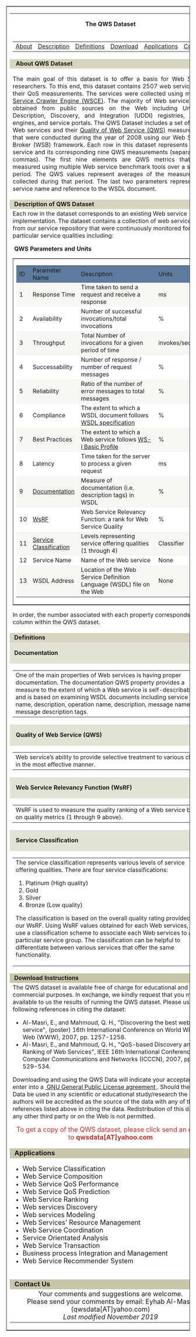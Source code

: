 <div>
    <table bgcolor="#FFFFFF" border="1" cellpadding="5" cellspacing="0" width="800">
        <tbody>
            <tr>
                <td>
                    <table border="0" cellpadding="0" cellspacing="0" width="100%">
                        <tbody>
                            <tr>
                                <td colspan="2">
                                    <p style="text-align: center;"><strong>&nbsp;The QWS Dataset&nbsp;</strong></p>
                                </td>
                            </tr>
                            <tr>
                                <td colspan="2">
                                    <div style="text-align: center;">
                                        <table border="0" cellpadding="0" cellspacing="0" width="755">
                                            <tbody>
                                                <tr>
                                                    <td><a href="#About_">About</a></td>
                                                    <td><a href="#Description_">Description</a></td>
                                                    <td><a href="#Definitions">Definitions</a></td>
                                                    <td><a href="#Download_0">Download</a></td>
                                                    <td><a href="#Applications_">Applications</a></td>
                                                    <td><a href="#Contact_Us">Contact</a></td>
                                                </tr>
                                            </tbody>
                                        </table>
                                    </div>
                                </td>
                            </tr>
                            <tr>
                                <td bgcolor="#D6D6C0" colspan="2"><strong>&nbsp;<a name="About_"></a> About QWS Dataset&nbsp;</strong></td>
                            </tr>
                            <tr>
                                <td colspan="2">
                                    <p style="text-align: justify;">The main goal of this dataset is to offer a basis for Web Service researchers. To this end, this dataset contains 2507 web services and their QoS measurements. The services were collected using my <a href="http://www2007.org/poster968.php">Web Service Crawler Engine (WSCE)</a>.
                                        The majority of Web services were obtained from public sources on the Web including Universal Description, Discovery, and Integration (UDDI) registries, search engines, and service portals. The QWS Dataset includes
                                        a set of 2,507 Web services and their <a href="#Quality_of_Web_Service_(QWS)_">Quality of Web Service (QWS)</a> measurements that were conducted during the year of 2008 using our Web Service Broker (WSB) framework.
                                        Each row in this dataset represents a Web service and its corresponding nine QWS measurements (separated by commas). The first nine elements are QWS metrics that were measured using multiple Web service benchmark
                                        tools over a six-day period. The QWS values represent averages of the measurements collected during that period. The last two parameters represent the service name and reference to the WSDL document.</p>
                                </td>
                            </tr>
                            <tr>
                                <td bgcolor="#D6D6C0" colspan="2">
                                    <div style="text-align: justify;"><strong>&nbsp;<a name="Description_"></a>Description of QWS Dataset&nbsp;</strong></div>
                                </td>
                            </tr>
                            <tr>
                                <td colspan="2">Each row in the dataset corresponds to an existing Web service implementation. The dataset contains a collection of web services from our service repository that were continuously monitored for particular service qualities
                                    including:
                                    <p><strong>&nbsp;QWS Parameters and Units&nbsp;</strong></p>
                                    <div>
                                        <table border="1" cellpadding="0" cellspacing="0" width="95%">
                                            <tbody>
                                                <tr>
                                                    <td>
                                                        <div>
                                                            <table border="0" cellpadding="4" cellspacing="0" width="100%">
                                                                <tbody>
                                                                    <tr>
                                                                        <td bgcolor="#5D7B9D" style="width: 5.02717%;">ID</td>
                                                                        <td bgcolor="#5D7B9D" style="width: 25.8152%;">Parameter Name</td>
                                                                        <td bgcolor="#5D7B9D" style="width: 48.913%;">Description</td>
                                                                        <td bgcolor="#5D7B9D" style="width: 14.8098%;">Units</td>
                                                                    </tr>
                                                                    <tr>
                                                                        <td bgcolor="#F7F6F3" style="width: 5.02717%;">1</td>
                                                                        <td bgcolor="#F7F6F3" style="width: 25.8152%;">Response Time</td>
                                                                        <td bgcolor="#F7F6F3" style="width: 48.913%;">Time taken to send a request and receive a response</td>
                                                                        <td bgcolor="#F7F6F3" style="width: 14.8098%;">ms</td>
                                                                    </tr>
                                                                    <tr>
                                                                        <td bgcolor="#FFFFFF" style="width: 5.02717%;">2</td>
                                                                        <td bgcolor="#FFFFFF" style="width: 25.8152%;">Availability</td>
                                                                        <td bgcolor="#FFFFFF" style="width: 48.913%;">Number of successful invocations/total invocations</td>
                                                                        <td bgcolor="#FFFFFF" style="width: 14.8098%;">%</td>
                                                                    </tr>
                                                                    <tr>
                                                                        <td bgcolor="#F7F6F3" style="width: 5.02717%;">3</td>
                                                                        <td bgcolor="#F7F6F3" style="width: 25.8152%;">Throughput</td>
                                                                        <td bgcolor="#F7F6F3" style="width: 48.913%;">Total Number of invocations for a given period of time</td>
                                                                        <td bgcolor="#F7F6F3" style="width: 14.8098%;">invokes/second</td>
                                                                    </tr>
                                                                    <tr>
                                                                        <td bgcolor="#FFFFFF" style="width: 5.02717%;">4</td>
                                                                        <td bgcolor="#FFFFFF" style="width: 25.8152%;">Successability</td>
                                                                        <td bgcolor="#FFFFFF" style="width: 48.913%;">Number of response / number of request messages</td>
                                                                        <td bgcolor="#FFFFFF" style="width: 14.8098%;">%</td>
                                                                    </tr>
                                                                    <tr>
                                                                        <td bgcolor="#F7F6F3" style="width: 5.02717%;">5</td>
                                                                        <td bgcolor="#F7F6F3" style="width: 25.8152%;">Reliability</td>
                                                                        <td bgcolor="#F7F6F3" style="width: 48.913%;">Ratio of the number of error messages to total messages</td>
                                                                        <td bgcolor="#F7F6F3" style="width: 14.8098%;">%</td>
                                                                    </tr>
                                                                    <tr>
                                                                        <td bgcolor="#FFFFFF" style="width: 5.02717%;">6</td>
                                                                        <td bgcolor="#FFFFFF" style="width: 25.8152%;">Compliance</td>
                                                                        <td bgcolor="#FFFFFF" style="width: 48.913%;">The extent to which a WSDL document follows <a href="http://www.w3.org/TR/wsdl" rel="noopener" target="_blank">WSDL specification</a></td>
                                                                        <td bgcolor="#FFFFFF" style="width: 14.8098%;">%</td>
                                                                    </tr>
                                                                    <tr>
                                                                        <td bgcolor="#F7F6F3" style="width: 5.02717%;">7</td>
                                                                        <td bgcolor="#F7F6F3" style="width: 25.8152%;">Best Practices</td>
                                                                        <td bgcolor="#F7F6F3" style="width: 48.913%;">The extent to which a Web service follows <a href="http://www.ws-i.org/Profiles/BasicProfile-2_0(WGD).html" rel="noopener" target="_blank">WS-I Basic Profile</a></td>
                                                                        <td bgcolor="#F7F6F3"
                                                                            style="width: 14.8098%;">%</td>
                                                                    </tr>
                                                                    <tr>
                                                                        <td bgcolor="#FFFFFF" style="width: 5.02717%;">8</td>
                                                                        <td bgcolor="#FFFFFF" style="width: 25.8152%;">Latency</td>
                                                                        <td bgcolor="#FFFFFF" style="width: 48.913%;">Time taken for the server to process a given request</td>
                                                                        <td bgcolor="#FFFFFF" style="width: 14.8098%;">ms</td>
                                                                    </tr>
                                                                    <tr>
                                                                        <td bgcolor="#F7F6F3" style="width: 5.02717%;">9</td>
                                                                        <td bgcolor="#F7F6F3" style="width: 25.8152%;"><a href="#Documentation">Documentation</a></td>
                                                                        <td bgcolor="#F7F6F3" style="width: 48.913%;">Measure of documentation (i.e. description tags) in WSDL</td>
                                                                        <td bgcolor="#F7F6F3" style="width: 14.8098%;">%</td>
                                                                    </tr>
                                                                    <tr>
                                                                        <td bgcolor="#FFFFFF" style="width: 5.02717%;">10</td>
                                                                        <td bgcolor="#FFFFFF" style="width: 25.8152%;"><a href="#Web_Service_Relevancy_Function_(WsRF)">WsRF</a></td>
                                                                        <td bgcolor="#FFFFFF" style="width: 48.913%;">Web Service Relevancy Function: a rank for Web Service Quality</td>
                                                                        <td bgcolor="#FFFFFF" style="width: 14.8098%;">%</td>
                                                                    </tr>
                                                                    <tr>
                                                                        <td bgcolor="#F7F6F3" style="width: 5.02717%;">11</td>
                                                                        <td bgcolor="#F7F6F3" style="width: 25.8152%;"><a href="#Service_Classification_">Service Classification</a></td>
                                                                        <td bgcolor="#F7F6F3" style="width: 48.913%;">Levels representing service offering qualities (1 through 4)</td>
                                                                        <td bgcolor="#F7F6F3" style="width: 14.8098%;">Classifier</td>
                                                                    </tr>
                                                                    <tr>
                                                                        <td bgcolor="#FFFFFF" style="width: 5.02717%;">12</td>
                                                                        <td bgcolor="#FFFFFF" style="width: 25.8152%;">Service Name</td>
                                                                        <td bgcolor="#FFFFFF" style="width: 48.913%;">Name of the Web service</td>
                                                                        <td bgcolor="#FFFFFF" style="width: 14.8098%;">None</td>
                                                                    </tr>
                                                                    <tr>
                                                                        <td bgcolor="#F7F6F3" style="width: 5.02717%;">13</td>
                                                                        <td bgcolor="#F7F6F3" style="width: 25.8152%;">WSDL Address</td>
                                                                        <td bgcolor="#F7F6F3" style="width: 48.913%;">Location of the Web Service Definition Language (WSDL) file on the Web</td>
                                                                        <td bgcolor="#F7F6F3" style="width: 14.8098%;">None</td>
                                                                    </tr>
                                                                </tbody>
                                                            </table>
                                                        </div>
                                                    </td>
                                                </tr>
                                            </tbody>
                                        </table>
                                    </div>
                                    <p>In order, the number associated with each property corresponds to a column within the QWS dataset.</p>
                                </td>
                            </tr>
                            <tr>
                                <td bgcolor="#D6D6C0" colspan="2"><strong>&nbsp;<a name="Definitions"></a>Definitions&nbsp;</strong></td>
                            </tr>
                            <tr>
                                <td bgcolor="#E3E3D5" width="97%">
                                    <p><strong>&nbsp;<a name="Documentation"></a>Documentation&nbsp;</strong></p>
                                </td>
                            </tr>
                            <tr>
                                <td colspan="2" width="99%">
                                    <table border="0" cellpadding="3" cellspacing="0" width="100%">
                                        <tbody>
                                            <tr>
                                                <td>One of the main properties of Web services is having proper documentation. The documentation QWS property provides a measure to the extent of which a Web service is self-describable and is based on examining
                                                    WSDL documents including service name, description, operation name, description, message name, and message description tags.</td>
                                            </tr>
                                        </tbody>
                                    </table>
                                </td>
                            </tr>
                            <tr>
                                <td bgcolor="#E3E3D5" width="97%">
                                    <p><strong>&nbsp;<a name="Quality_of_Web_Service_(QWS)_"></a> Quality of Web Service (QWS)&nbsp;</strong></p>
                                </td>
                            </tr>
                            <tr>
                                <td colspan="2" width="99%">
                                    <table border="0" cellpadding="3" cellspacing="0" width="100%">
                                        <tbody>
                                            <tr>
                                                <td>Web service&rsquo;s ability to provide selective treatment to various clients in the most effective manner.</td>
                                            </tr>
                                        </tbody>
                                    </table>
                                </td>
                            </tr>
                            <tr>
                                <td bgcolor="#E3E3D5" width="97%">
                                    <p><strong>&nbsp;<a name="Web_Service_Relevancy_Function_(WsRF)"></a> Web Service Relevancy Function (WsRF)&nbsp;</strong></p>
                                </td>
                            </tr>
                            <tr>
                                <td colspan="2" width="99%">
                                    <table border="0" cellpadding="3" cellspacing="0" width="100%">
                                        <tbody>
                                            <tr>
                                                <td>WsRF is used to measure the quality ranking of a Web service based on quality metrics (1 through 9 above).</td>
                                            </tr>
                                        </tbody>
                                    </table>
                                </td>
                            </tr>
                            <tr>
                                <td bgcolor="#E3E3D5" width="97%">
                                    <p><strong>&nbsp;<a name="Service_Classification_"></a> Service Classification&nbsp;</strong></p>
                                </td>
                            </tr>
                            <tr>
                                <td colspan="2" width="99%">
                                    <table border="0" cellpadding="3" cellspacing="0" width="100%">
                                        <tbody>
                                            <tr>
                                                <td>The service classification represents various levels of service offering qualities. There are four service classifications:
                                                    <ol>
                                                        <li>Platinum (High quality)</li>
                                                        <li>Gold</li>
                                                        <li>Silver</li>
                                                        <li>Bronze (Low quality)</li>
                                                    </ol>
                                                    <p>The classification is based on the overall quality rating provided by our WsRF. Using WsRF values obtained for each Web services, we use a classification scheme to associate each Web services to a particular
                                                        service group. The classification can be helpful to differentiate between various services that offer the same functionality.</p>
                                                </td>
                                            </tr>
                                        </tbody>
                                    </table>
                                </td>
                            </tr>
                            <tr>
                                <td bgcolor="#C6C6AA" colspan="2"><strong>&nbsp;<a name="Download_0"></a>Download Instructions&nbsp;</strong></td>
                            </tr>
                            <tr>
                                <td colspan="2">The QWS dataset is available free of charge for educational and non-commercial purposes. In exchange, we kindly request that you make available to us the results of running the QWS dataset. Please use the following references
                                    in citing the dataset:
                                    <ul>
                                        <li>Al-Masri, E., and Mahmoud, Q. H., &quot;Discovering the best web service&quot;, (poster) 16th International Conference on World Wide Web (WWW), 2007, pp. 1257-1258.</li>
                                        <li>Al-Masri, E., and Mahmoud, Q. H., &quot;QoS-based Discovery and Ranking of Web Services&quot;, IEEE 16th International Conference on Computer Communications and Networks (ICCCN), 2007, pp. 529-534.</li>
                                    </ul>
                                    <p>Downloading and using the QWS Data will indicate your acceptance to enter into a <a href="http://www.gnu.org/copyleft/gpl.html">&nbsp;GNU General Public License agreement&nbsp;</a>. Should the QWS Data be used in any
                                        scientific or educational study/research the authors will be accredited as the source of the data with any of the references listed above in citing the data. Redistribution of this data to any other third party
                                        or on the Web is not permitted.</p>
                                    <p style="text-align: center;"><span style="font-size: 18px;"><span style="color: rgb(184, 49, 47);">To get a copy of the QWS dataset, please click send an email to&nbsp;</span><strong><span style="color: rgb(184, 49, 47);">qwsdata[AT]yahoo.com</span></strong></span>
                                    </p>
                                </td>
                            </tr>
                            <tr>
                                <td bgcolor="#C6C6AA" colspan="2"><span style="font-size: 18px;"><strong>&nbsp;<a name="Applications_"></a>Applications&nbsp;</strong></span></td>
                            </tr>
                            <tr>
                                <td colspan="2">
                                    <ul>
                                        <li><span style="font-size: 18px;">Web Service Classification</span></li>
                                        <li><span style="font-size: 18px;">Web Service Composition</span></li>
                                        <li><span style="font-size: 18px;">Web Service QoS Performance&nbsp;</span></li>
                                        <li><span style="font-size: 18px;">Web Service QoS Prediction</span></li>
                                        <li><span style="font-size: 18px;">Web Service Ranking</span></li>
                                        <li><span style="font-size: 18px;">Web services Discovery</span></li>
                                        <li><span style="font-size: 18px;">Web services Modeling</span></li>
                                        <li><span style="font-size: 18px;">Web Services&#39; Resource Management</span></li>
                                        <li><span style="font-size: 18px;">Web Service Coordination</span></li>
                                        <li><span style="font-size: 18px;">Service Orientated Analysis</span></li>
                                        <li><span style="font-size: 18px;">Web Service Transaction</span></li>
                                        <li><span style="font-size: 18px;">Business process Integration and Management</span></li>
                                        <li><span style="font-size: 18px;">Web Service Recommender System</span><br><br></li>
                                    </ul>
                                </td>
                            </tr>
                            <tr>
                                <td bgcolor="#C6C6AA" colspan="2"><span style="font-size: 18px;"><strong>&nbsp;<a name="Contact_Us"></a>Contact Us&nbsp;</strong></span></td>
                            </tr>
                            <tr>
                                <td colspan="2">
                                    <div style="text-align: center;"><span style="font-size: 18px;">Your comments and suggestions are welcome.<br>Please send your comments by email: Eyhab Al-Masri (qwsdata[AT]yahoo.com)</span></div>
                                    <div style="text-align: center;"><span style="font-size: 18px;"><em>Last modified November 2019</em></span></div>
                                </td>
                            </tr>
                        </tbody>
                    </table>
                </td>
            </tr>
        </tbody>
    </table>
</div>
<p><span style="font-size: 18px;"><br></span></p>
